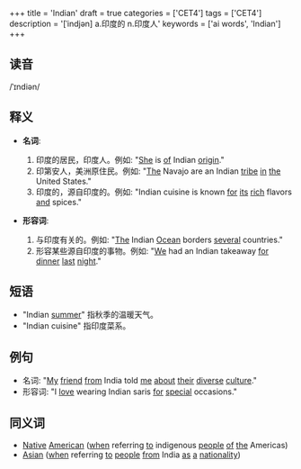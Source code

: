 +++
title = 'Indian'
draft = true
categories = ['CET4']
tags = ['CET4']
description = '[ˈindjən] a.印度的 n.印度人'
keywords = ['ai words', 'Indian']
+++

## 读音
/ˈɪndiən/

## 释义
- **名词**: 
    1. 印度的居民，印度人。例如: "[She](/zh/post/she/) is [of](/zh/post/of/) Indian [origin](/zh/post/origin/)."
    2. 印第安人，美洲原住民。例如: "[The](/zh/post/the/) Navajo are an Indian [tribe](/zh/post/tribe/) [in](/zh/post/in/) [the](/zh/post/the/) United States."
    3. 印度的，源自印度的。例如: "Indian cuisine is known [for](/zh/post/for/) [its](/zh/post/its/) [rich](/zh/post/rich/) flavors [and](/zh/post/and/) spices."

- **形容词**:
    1. 与印度有关的。例如: "[The](/zh/post/the/) Indian [Ocean](/zh/post/ocean/) borders [several](/zh/post/several/) countries."
    2. 形容某些源自印度的事物。例如: "[We](/zh/post/we/) had an Indian takeaway [for](/zh/post/for/) [dinner](/zh/post/dinner/) [last](/zh/post/last/) [night](/zh/post/night/)."

## 短语
- "Indian [summer](/zh/post/summer/)" 指秋季的温暖天气。
- "Indian cuisine" 指印度菜系。

## 例句
- 名词: "[My](/zh/post/my/) [friend](/zh/post/friend/) [from](/zh/post/from/) India told [me](/zh/post/me/) [about](/zh/post/about/) [their](/zh/post/their/) [diverse](/zh/post/diverse/) [culture](/zh/post/culture/)."
- 形容词: "I [love](/zh/post/love/) wearing Indian saris [for](/zh/post/for/) [special](/zh/post/special/) occasions."

## 同义词
- [Native](/zh/post/native/) [American](/zh/post/american/) ([when](/zh/post/when/) referring [to](/zh/post/to/) indigenous [people](/zh/post/people/) [of](/zh/post/of/) [the](/zh/post/the/) Americas)
- [Asian](/zh/post/asian/) ([when](/zh/post/when/) referring [to](/zh/post/to/) [people](/zh/post/people/) [from](/zh/post/from/) India [as](/zh/post/as/) [a](/zh/post/a/) [nationality](/zh/post/nationality/))
